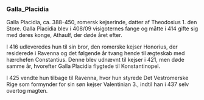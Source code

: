 ### Galla_Placidia


Galla Placidia, ca. 388-450, romersk kejserinde, datter af Theodosius 1. den Store. Galla Placidia blev i 408/09 visigoternes fange og måtte i 414 gifte sig med deres konge, Athaulf, der døde året efter.

I 416 udleveredes hun til sin bror, den romerske kejser Honorius, der residerede i Ravenna og det følgende år tvang hende til ægteskab med hærchefen Constantius. Denne blev udnævnt til kejser i 421, men døde samme år, hvorefter Galla Placidia flygtede til Konstantinopel.

I 425 vendte hun tilbage til Ravenna, hvor hun styrede Det Vestromerske Rige som formynder for sin søn kejser Valentinian 3., indtil han i 437 selv overtog magten.